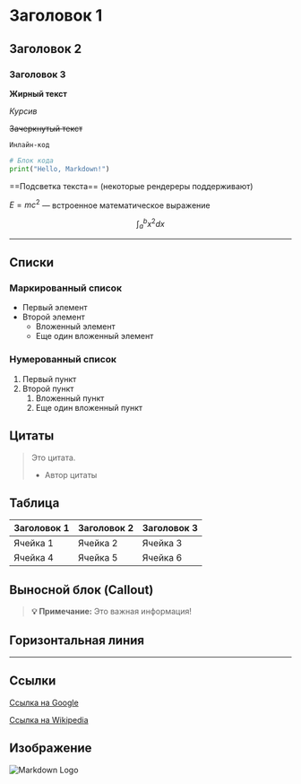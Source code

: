 # Заголовок 1

## Заголовок 2

### Заголовок 3

**Жирный текст**

*Курсив*

~~Зачеркнутый текст~~

`Инлайн-код`

```python
# Блок кода
print("Hello, Markdown!")
```

==Подсветка текста== (некоторые рендереры поддерживают)

$E = mc^2$ — встроенное математическое выражение

```math
\int_{a}^{b} x^2 dx
```

<!-- Это комментарий, он не будет отображаться в Markdown -->

---

## Списки

### Маркированный список
- Первый элемент
- Второй элемент
  - Вложенный элемент
  - Еще один вложенный элемент

### Нумерованный список
1. Первый пункт
2. Второй пункт
   1. Вложенный пункт
   2. Еще один вложенный пункт

## Цитаты

> Это цитата.
>
> - Автор цитаты

## Таблица

| Заголовок 1 | Заголовок 2 | Заголовок 3 |
|------------|------------|------------|
| Ячейка 1   | Ячейка 2   | Ячейка 3   |
| Ячейка 4   | Ячейка 5   | Ячейка 6   |

## Выносной блок (Callout)

> **💡 Примечание:** Это важная информация!

## Горизонтальная линия

---

## Ссылки

[Ссылка на Google](https://www.google.com)

[Ссылка на Wikipedia](https://www.wikipedia.org)

## Изображение

![Markdown Logo](https://upload.wikimedia.org/wikipedia/commons/4/48/Markdown-mark.svg)
